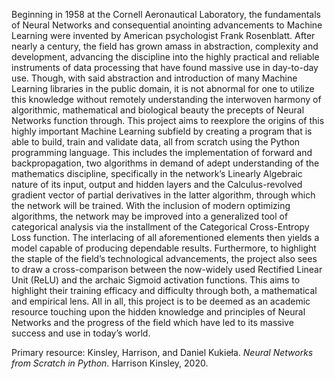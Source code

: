 Beginning in 1958 at the Cornell Aeronautical Laboratory, the fundamentals of Neural Networks and consequential anointing advancements to Machine Learning were invented by American psychologist Frank Rosenblatt. After nearly a century, the field has grown amass in abstraction, complexity and development, advancing the discipline into the highly practical and reliable instruments of data processing that have found massive use in day-to-day use. Though, with said abstraction and introduction of many Machine Learning libraries in the public domain, it is not abnormal for one to utilize this knowledge without remotely understanding the interwoven harmony of algorithmic, mathematical and biological beauty the precepts of Neural Networks function through. This project aims to reexplore the origins of this highly important Machine Learning subfield by creating a program that is able to build, train and validate data, all from scratch using the Python programming language. This includes the implementation of forward and backpropagation, two algorithms in demand of adept understanding of the mathematics discipline, specifically in the network’s Linearly Algebraic nature of its input, output and hidden layers and the Calculus-revolved gradient vector of partial derivatives in the latter algorithm, through which the network will be trained. With the inclusion of modern optimizing algorithms, the network may be improved into a generalized tool of categorical analysis via the installment of the Categorical Cross-Entropy Loss function. The interlacing of all aforementioned elements then yields a model capable of producing dependable results. Furthermore, to highlight the staple of the field’s technological advancements, the project also sees to draw a cross-comparison between the now-widely used Rectified Linear Unit (ReLU) and the archaic Sigmoid activation functions. This aims to highlight their training efficacy and difficulty through both, a mathematical and empirical lens. All in all, this project is to be deemed as an academic resource touching upon the hidden knowledge and principles of Neural Networks and the progress of the field which have led to its massive success and use in today’s world.

Primary resource: Kinsley, Harrison, and Daniel Kukieła. _Neural Networks from Scratch in Python_. Harrison Kinsley, 2020.
